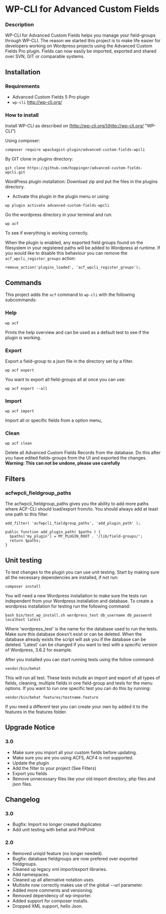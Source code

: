 # WP-CLI for Advanced Custom Fields 


### Description 

WP-CLI for Advanced Custom Fields helps you manage your field-groups through WP-CLI.
The reason we started this project is to make life easier for developers working on Wordpress projects using the Advanced Custom Fields Pro plugin.
Fields can now easily be imported, exported and shared over SVN, GIT or comparable systems.

## Installation 


### Requirements 

* Advanced Custom Fields 5 Pro plugin
* `wp-cli` http://wp-cli.org/


### How to install 

Install WP-CLI as described on [http://wp-cli.org/](http://wp-cli.org/ "WP-CLI")

Using composer:
```
composer require wpackagist-plugin/advanced-custom-fields-wpcli
```

By GIT clone in plugins directory:
```
git clone https://github.com/hoppinger/advanced-custom-fields-wpcli.git
```

WordPress plugin installation:
Download zip and put the files in the plugins directory.

* Activate this plugin in the plugin menu or using:
```
wp plugin activate advanced-custom-fields-wpcli
```

Go the wordpress directory in your terminal and run:
```
wp acf
```
To see if everything is working correctly.

When the plugin is enabled, any exported field groups found on the filesystem in your registered paths will be added to Wordpress at runtime.
If you would like to disable this behaviour you can remove the `acf_wpcli_register_groups` action:
```
remove_action('plugins_loaded', 'acf_wpcli_register_groups');
```

## Commands 

This project adds the `acf` command to `wp-cli` with the following subcommands:


### Help 
```
wp acf
```
Prints the help overview and can be used as a default test to see if the plugin is working.



### Export 

Export a field-group to a json file in the directory set by a filter.
```
wp acf export
```

You want to export all field-groups all at once you can use:
```
wp acf export --all
```


### Import 
```
wp acf import
```
Import all or specific fields from a option menu,


### Clean 
```
wp acf clean
```
Delete all Advanced Custom Fields Records from the database.
Do this after you have edited fields-groups from the UI and exported the changes.
**Warning: This can not be undone, please use carefully**

## Filters 


### acfwpcli_fieldgroup_paths 

The acfwpcli_fieldgroup_paths gives you the ability to add more paths where ACF-CLI should load/export from/to.
You should always add at least one path to this filter.

```
add_filter( 'acfwpcli_fieldgroup_paths', 'add_plugin_path' );

public function add_plugin_path( $paths ) {
  $paths['my_plugin'] = MY_PLUGIN_ROOT . '/lib/field-groups/';
  return $paths;
}
````

## Unit testing 

To test changes to the plugin you can use unit testing. Start by making sure all the necessary dependencies are installed, if not run:
```
composer install
```

You will need a new Wordpress installation to make sure the tests run
independent from your Wordpress installation and database. To create a wordpress installation for testing run the following command:
```
bash bin/test_wp_install.sh wordpress_test db_username db_password localhost latest
```

Where 'wordpress_test' is the name for the database used to run the tests. Make sure this database doesn't exist or can be deleted. When the database
already exists the script will ask you if the database can be deleted. 'Latest' can be changed if you want to test with a specific version of Wordpress, 3.6.2 for example.

After you installed you can start running tests using the follow command:
```
vendor/bin/behat
```

This will run all test. These tests include an import and export of all types of fields, cleaning, multiple fields in one field-group and tests for
the menu options. If you want to run one specific test you can do this by running:
```
vendor/bin/behat features/testname.feature
```

If you need a different test you can create your own by added it to the features in the features folder.

## Upgrade Notice 


### 3.0 
* Make sure you import all your custom fields before updating.
* Make sure you are you using ACF5, ACF4 is not supported.
* Update the plugin
* Add the filter to your project (See Filters)
* Export you fields
* Remove unnecessary files like your old import directory, php files and json files.

## Changelog 


### 3.0 
* Bugfix: Import no longer created duplicates
* Add unit testing with behat and PHPUnit


### 2.0 
* Removed uniqid feature (no longer needed).
* Bugfix: database fieldgroups are now prefered over exported fieldgroups.
* Cleaned up legacy xml import/export libraries.
* Add namespaces.
* Cleaned up all alternative notation uses.
* Multisite now correctly makes use of the global --url parameter.
* Added more comments and versioning.
* Removed dependency of wp-importer.
* Added support for composer installs.
* Dropped XML support, hello Json.
